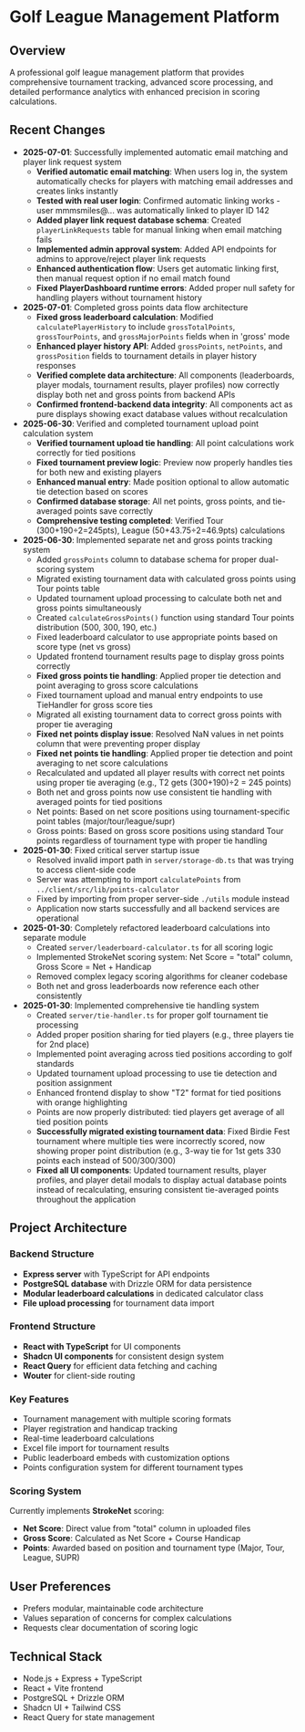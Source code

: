 # Golf League Management Platform

## Overview
A professional golf league management platform that provides comprehensive tournament tracking, advanced score processing, and detailed performance analytics with enhanced precision in scoring calculations.

## Recent Changes
- **2025-07-01**: Successfully implemented automatic email matching and player link request system
  - **Verified automatic email matching**: When users log in, the system automatically checks for players with matching email addresses and creates links instantly
  - **Tested with real user login**: Confirmed automatic linking works - user mmmsmiles@... was automatically linked to player ID 142
  - **Added player link request database schema**: Created `playerLinkRequests` table for manual linking when email matching fails
  - **Implemented admin approval system**: Added API endpoints for admins to approve/reject player link requests
  - **Enhanced authentication flow**: Users get automatic linking first, then manual request option if no email match found
  - **Fixed PlayerDashboard runtime errors**: Added proper null safety for handling players without tournament history
- **2025-07-01**: Completed gross points data flow architecture
  - **Fixed gross leaderboard calculation**: Modified `calculatePlayerHistory` to include `grossTotalPoints`, `grossTourPoints`, and `grossMajorPoints` fields when in 'gross' mode
  - **Enhanced player history API**: Added `grossPoints`, `netPoints`, and `grossPosition` fields to tournament details in player history responses
  - **Verified complete data architecture**: All components (leaderboards, player modals, tournament results, player profiles) now correctly display both net and gross points from backend APIs
  - **Confirmed frontend-backend data integrity**: All components act as pure displays showing exact database values without recalculation
- **2025-06-30**: Verified and completed tournament upload point calculation system
  - **Verified tournament upload tie handling**: All point calculations work correctly for tied positions
  - **Fixed tournament preview logic**: Preview now properly handles ties for both new and existing players
  - **Enhanced manual entry**: Made position optional to allow automatic tie detection based on scores
  - **Confirmed database storage**: All net points, gross points, and tie-averaged points save correctly
  - **Comprehensive testing completed**: Verified Tour (300+190÷2=245pts), League (50+43.75÷2=46.9pts) calculations
- **2025-06-30**: Implemented separate net and gross points tracking system
  - Added `grossPoints` column to database schema for proper dual-scoring system
  - Migrated existing tournament data with calculated gross points using Tour points table
  - Updated tournament upload processing to calculate both net and gross points simultaneously
  - Created `calculateGrossPoints()` function using standard Tour points distribution (500, 300, 190, etc.)
  - Fixed leaderboard calculator to use appropriate points based on score type (net vs gross)
  - Updated frontend tournament results page to display gross points correctly
  - **Fixed gross points tie handling**: Applied proper tie detection and point averaging to gross score calculations
  - Fixed tournament upload and manual entry endpoints to use TieHandler for gross score ties
  - Migrated all existing tournament data to correct gross points with proper tie averaging
  - **Fixed net points display issue**: Resolved NaN values in net points column that were preventing proper display
  - **Fixed net points tie handling**: Applied proper tie detection and point averaging to net score calculations
  - Recalculated and updated all player results with correct net points using proper tie averaging (e.g., T2 gets (300+190)÷2 = 245 points)
  - Both net and gross points now use consistent tie handling with averaged points for tied positions
  - Net points: Based on net score positions using tournament-specific point tables (major/tour/league/supr)
  - Gross points: Based on gross score positions using standard Tour points regardless of tournament type with proper tie handling
- **2025-01-30**: Fixed critical server startup issue
  - Resolved invalid import path in `server/storage-db.ts` that was trying to access client-side code
  - Server was attempting to import `calculatePoints` from `../client/src/lib/points-calculator`
  - Fixed by importing from proper server-side `./utils` module instead
  - Application now starts successfully and all backend services are operational
- **2025-01-30**: Completely refactored leaderboard calculations into separate module
  - Created `server/leaderboard-calculator.ts` for all scoring logic
  - Implemented StrokeNet scoring system: Net Score = "total" column, Gross Score = Net + Handicap
  - Removed complex legacy scoring algorithms for cleaner codebase
  - Both net and gross leaderboards now reference each other consistently
- **2025-01-30**: Implemented comprehensive tie handling system
  - Created `server/tie-handler.ts` for proper golf tournament tie processing
  - Added proper position sharing for tied players (e.g., three players tie for 2nd place)
  - Implemented point averaging across tied positions according to golf standards
  - Updated tournament upload processing to use tie detection and position assignment
  - Enhanced frontend display to show "T2" format for tied positions with orange highlighting
  - Points are now properly distributed: tied players get average of all tied position points
  - **Successfully migrated existing tournament data**: Fixed Birdie Fest tournament where multiple ties were incorrectly scored, now showing proper point distribution (e.g., 3-way tie for 1st gets 330 points each instead of 500/300/300)
  - **Fixed all UI components**: Updated tournament results, player profiles, and player detail modals to display actual database points instead of recalculating, ensuring consistent tie-averaged points throughout the application

## Project Architecture

### Backend Structure
- **Express server** with TypeScript for API endpoints
- **PostgreSQL database** with Drizzle ORM for data persistence
- **Modular leaderboard calculations** in dedicated calculator class
- **File upload processing** for tournament data import

### Frontend Structure  
- **React with TypeScript** for UI components
- **Shadcn UI components** for consistent design system
- **React Query** for efficient data fetching and caching
- **Wouter** for client-side routing

### Key Features
- Tournament management with multiple scoring formats
- Player registration and handicap tracking
- Real-time leaderboard calculations
- Excel file import for tournament results
- Public leaderboard embeds with customization options
- Points configuration system for different tournament types

### Scoring System
Currently implements **StrokeNet** scoring:
- **Net Score**: Direct value from "total" column in uploaded files
- **Gross Score**: Calculated as Net Score + Course Handicap
- **Points**: Awarded based on position and tournament type (Major, Tour, League, SUPR)

## User Preferences
- Prefers modular, maintainable code architecture
- Values separation of concerns for complex calculations
- Requests clear documentation of scoring logic

## Technical Stack
- Node.js + Express + TypeScript
- React + Vite frontend
- PostgreSQL + Drizzle ORM
- Shadcn UI + Tailwind CSS
- React Query for state management